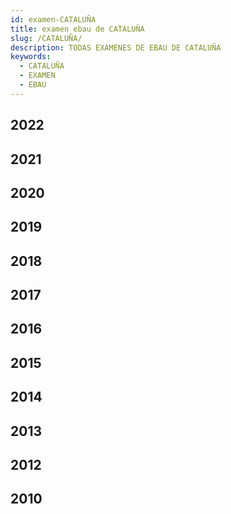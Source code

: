 ```yaml
---
id: examen-CATALUÑA
title: examen ebau de CATALUÑA
slug: /CATALUÑA/
description: TODAS EXAMENES DE EBAU DE CATALUÑA
keywords:
  - CATALUÑA
  - EXAMEN
  - EBAU
---
```


## 2022
## 2021
## 2020
## 2019
## 2018
## 2017
## 2016
## 2015
## 2014
## 2013
## 2012
## 2010
